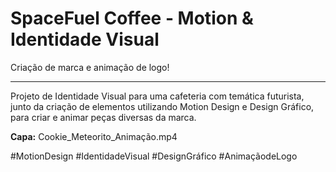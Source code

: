 # SpaceFuel Coffee - Motion & Identidade Visual

Criação de marca e animação de logo!

---

Projeto de Identidade Visual para uma cafeteria com temática futurista, junto da criação de elementos utilizando Motion Design e Design Gráfico, para criar e animar peças diversas da marca.

**Capa:** Cookie_Meteorito_Animação.mp4

#MotionDesign #IdentidadeVisual #DesignGráfico #AnimaçãodeLogo